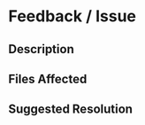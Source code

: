 # Feedback / Issue

## Description
<!-- Provide your feedback or describe the issue that you're seeing below -->

## Files Affected
<!-- Name or link to relevant files if applicable -->

## Suggested Resolution
<!-- What change you are proposing if you have a specific change in mind -->

